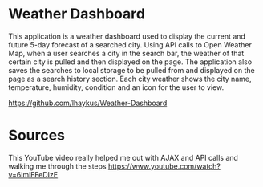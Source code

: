 # Weather Dashboard

This application is a weather dashboard used to display the current and future 5-day forecast of a searched city. Using API calls to Open Weather Map, when a user searches a city in the search bar, the weather of that certain city is pulled and then displayed on the page.
The application also saves the searches to local storage to be pulled from and displayed on the page as a search history section. 
Each city weather shows the city name, temperature, humidity, condition and an icon for the user to view.



https://github.com/lhaykus/Weather-Dashboard




















# Sources

This YouTube video really helped me out with AJAX and API calls and walking me through the steps
https://www.youtube.com/watch?v=6imiFFeDIzE 